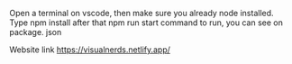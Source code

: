 Open a terminal on vscode, then make sure you already node installed. 
Type npm install after that npm run start command to run, you can see on package. json




Website link
https://visualnerds.netlify.app/

